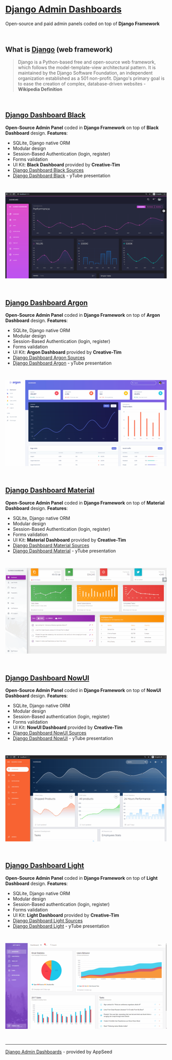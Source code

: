 # [Django Admin Dashboards](https://appseed.us/admin-dashboards/django) 

Open-source and paid admin panels coded on top of **Django Framework**

<br />

## What is [Django](https://www.djangoproject.com/) (web framework)

> Django is a Python-based free and open-source web framework, which follows the model-template-view architectural pattern. It is maintained by the Django Software Foundation, an independent organization established as a 501 non-profit. Django's primary goal is to ease the creation of complex, database-driven websites - **Wikipedia Definition** 

<br />

## [Django Dashboard Black](https://appseed.us/admin-dashboards/django-dashboard-black)

**Open-Source Admin Panel** coded in **Django Framework** on top of **Black Dashboard** design. **Features**:

- SQLite, Django native ORM
- Modular design
- Session-Based Authentication (login, register)
- Forms validation
- UI Kit: **Black Dashboard** provided by **Creative-Tim**
- [Django Dashboard Black Sources](https://github.com/app-generator/django-dashboard-black)
- [Django Dashboard Black](https://www.youtube.com/watch?v=czv4Ww6rjMU) - yTube presentation

<br />

![Django Dashboard Black - Open-Source Web App.](https://raw.githubusercontent.com/app-generator/static/master/products/django-dashboard-black-intro.gif)

<br />

## [Django Dashboard Argon](https://appseed.us/admin-dashboards/django-dashboard-argon)

**Open-Source Admin Panel** coded in **Django Framework** on top of **Argon Dashboard** design. **Features**:

- SQLite, Django native ORM
- Modular design
- Session-Based Authentication (login, register)
- Forms validation
- UI Kit: **Argon Dashboard** provided by **Creative-Tim**
- [Django Dashboard Argon Sources](https://github.com/app-generator/django-dashboard-argon)
- [Django Dashboard Argon](https://www.youtube.com/watch?v=bGGDGltRT_g) - yTube presentation

<br />

![Django Dashboard Argon - Open-Source Web App.](https://raw.githubusercontent.com/app-generator/static/master/products/django-dashboard-argon-intro.gif)

<br />

## [Django Dashboard Material](https://appseed.us/admin-dashboards/django-dashboard-material)

**Open-Source Admin Panel** coded in **Django Framework** on top of **Material Dashboard** design. **Features**:

- SQLite, Django native ORM
- Modular design
- Session-Based Authentication (login, register)
- Forms validation
- UI Kit: **Material Dashboard** provided by **Creative-Tim**
- [Django Dashboard Material Sources](https://github.com/app-generator/django-dashboard-material)
- [Django Dashboard Material](https://www.youtube.com/watch?v=HwloHQlDPBQ) - yTube presentation

<br />

![Django Dashboard Material - Open-Source Web App.](https://raw.githubusercontent.com/app-generator/static/master/products/django-dashboard-material-intro.gif)

<br />

## [Django Dashboard NowUI](https://appseed.us/admin-dashboards/django-dashboard-nowui)

**Open-Source Admin Panel** coded in **Django Framework** on top of **NowUI Dashboard** design. **Features**:

- SQLite, Django native ORM
- Modular design
- Session-Based authentication (login, register)
- Forms validation
- UI Kit: **NowUI Dashboard** provided by **Creative-Tim**
- [Django Dashboard NowUI Sources](https://github.com/app-generator/django-dashboard-nowui)
- [Django Dashboard NowUI](https://www.youtube.com/watch?v=XUNiLhk31kY) - yTube presentation

<br />

![Django Dashboard NowUI - Open-Source Web App.](https://raw.githubusercontent.com/app-generator/static/master/products/django-dashboard-nowui-intro.gif)

<br />

## [Django Dashboard Light](https://appseed.us/admin-dashboards/django-dashboard-light)

**Open-Source Admin Panel** coded in **Django Framework** on top of **Light Dashboard** design. **Features**:

- SQLite, Django native ORM
- Modular design
- Session-Based authentication (login, register)
- Forms validation
- UI Kit: **Light Dashboard** provided by **Creative-Tim**
- [Django Dashboard Light Sources](https://github.com/app-generator/django-dashboard-light)
- [Django Dashboard Light](https://www.youtube.com/watch?v=4b60fIglgTw) - yTube presentation

<br />

![Django Dashboard Light - Open-Source Web App.](https://raw.githubusercontent.com/app-generator/static/master/products/django-dashboard-light-intro.gif)

<br />

---
[Django Admin Dashboards](https://appseed.us/admin-dashboards/django) - provided by AppSeed
